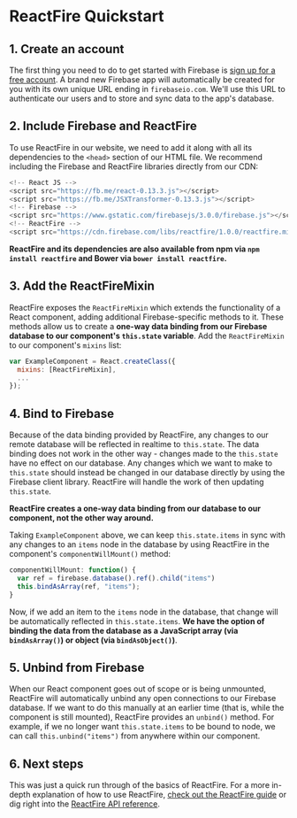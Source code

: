 # ReactFire Quickstart

## 1. Create an account

The first thing you need to do to get started with Firebase is [sign up for a free account](https://firebase.google.com/). A brand new Firebase app will automatically be created for you with its own unique URL ending in `firebaseio.com`. We'll use this URL to authenticate our users and to store and sync data to the app's database.


## 2. Include Firebase and ReactFire

To use ReactFire in our website, we need to add it along with all its dependencies to the `<head>` section of our HTML file. We recommend including the Firebase and ReactFire libraries directly from our CDN:

```js
<!-- React JS -->
<script src="https://fb.me/react-0.13.3.js"></script>
<script src="https://fb.me/JSXTransformer-0.13.3.js"></script>
<!-- Firebase -->
<script src="https://www.gstatic.com/firebasejs/3.0.0/firebase.js"></script>
<!-- ReactFire -->
<script src="https://cdn.firebase.com/libs/reactfire/1.0.0/reactfire.min.js"></script>
```

**ReactFire and its dependencies are also available from npm via `npm install reactfire` and Bower via `bower install reactfire`.**

## 3. Add the ReactFireMixin

ReactFire exposes the `ReactFireMixin` which extends the functionality of a React component, adding additional Firebase-specific methods to it. These methods allow us to create a **one-way data binding from our Firebase database to our component's `this.state` variable**. Add the `ReactFireMixin` to our component's `mixins` list:

```js
var ExampleComponent = React.createClass({
  mixins: [ReactFireMixin],
  ...
});
```

## 4. Bind to Firebase

Because of the data binding provided by ReactFire, any changes to our remote database will be reflected in realtime to `this.state`. The data binding does not work in the other way - changes made to the `this.state` have no effect on our database. Any changes which we want to make to `this.state` should instead be changed in our database directly by using the Firebase client library. ReactFire will handle the work of then updating `this.state`.

**ReactFire creates a one-way data binding from our database to our component, not the other way around.**

Taking `ExampleComponent` above, we can keep `this.state.items` in sync with any changes to an `items` node in the database by using ReactFire in the component's `componentWillMount()` method:

```js
componentWillMount: function() {
  var ref = firebase.database().ref().child("items")
  this.bindAsArray(ref, "items");
}
```

Now, if we add an item to the `items` node in the database, that change will be automatically reflected in `this.state.items`. **We have the option of binding the data from the database as a JavaScript array (via `bindAsArray()`) or object (via `bindAsObject()`)**.

## 5. Unbind from Firebase

When our React component goes out of scope or is being unmounted, ReactFire will automatically unbind any open connections to our Firebase database. If we want to do this manually at an earlier time (that is, while the component is still mounted), ReactFire provides an `unbind()` method. For example, if we no longer want `this.state.items` to be bound to node, we can call `this.unbind("items")` from anywhere within our component.

## 6. Next steps

This was just a quick run through of the basics of ReactFire. For a more in-depth explanation of how to use ReactFire, [check out the ReactFire guide](guide.md) or dig right into the [ReactFire API reference](reference.md).
